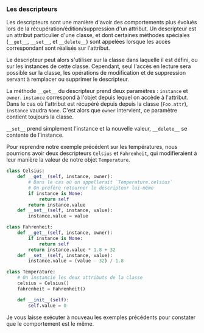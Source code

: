 ### Les descripteurs

Les descripteurs sont une manière d'avoir des comportements plus évolués lors de la récupération/édition/suppression d'un attribut.
Un descripteur est un attribut particulier d'une classe, et dont certaines méthodes spéciales (`__get__`, `__set__`, et `__delete__`) sont appelées lorsque les accès correspondant sont réalisés sur l'attribut.

Le descripteur peut alors s'utiliser sur la classe dans laquelle il est défini, ou sur les instances de cette classe.
Cependant, seul l'accès en lecture sera possible sur la classe, les opérations de modification et de suppression servant à remplacer ou supprimer le descripteur.

La méthode `__get__` du descripteur prend deux paramètres : `instance` et `owner`.
`instance` correspond à l'objet depuis lequel on accède à l'attribut.
Dans le cas où l'attribut est récupéré depuis depuis la classe (`Foo.attr`), `instance` vaudra `None`.
C'est alors que `owner` intervient, ce paramètre contient toujours la classe.

`__set__` prend simplement l'instance et la nouvelle valeur, `__delete__` se contente de l'instance.

Pour reprendre notre exemple précédent sur les températures, nous pourrions avoir deux descripteurs `Celsius` et `Fahrenheit`, qui modifieraient à leur manière la valeur de notre objet `Temperature`.

```python
class Celsius:
    def __get__(self, instance, owner):
        # Dans le cas où on appellerait `Temperature.celsius`
        # On préfère retourner le descripteur lui-même
        if instance is None:
            return self
        return instance.value
    def __set__(self, instance, value):
        instance.value = value

class Fahrenheit:
    def __get__(self, instance, owner):
        if instance is None:
            return self
        return instance.value * 1.8 + 32
    def __set__(self, instance, value):
        instance.value = (value - 32) / 1.8

class Temperature:
    # On instancie les deux attributs de la classe
    celsius = Celsius()
    fahrenheit = Fahrenheit()

    def __init__(self):
        self.value = 0
```

Je vous laisse exécuter à nouveau les exemples précédents pour constater que le comportement est le même.
